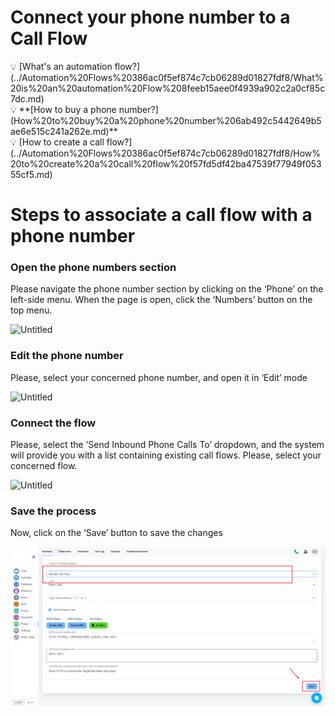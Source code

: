 # Connect your phone number to a Call Flow

<aside>
💡 [What's an automation flow?](../Automation%20Flows%20386ac0f5ef874c7cb06289d01827fdf8/What%20is%20an%20automation%20Flow%208feeb15aee0f4939a902c2a0cf85c7dc.md)

</aside>

<aside>
💡 **[How to buy a phone number?](How%20to%20buy%20a%20phone%20number%206ab492c5442649b5ae6e515c241a262e.md)**

</aside>

<aside>
💡 [How to create a call flow?](../Automation%20Flows%20386ac0f5ef874c7cb06289d01827fdf8/How%20to%20create%20a%20call%20flow%20f57fd5df42ba47539f77949f05355cf5.md)

</aside>

# Steps to associate a call flow with a phone number

### Open the phone numbers section

Please navigate the phone number section by clicking on the ‘Phone’ on the left-side menu. When the page is open, click the ‘Numbers’ button on the top menu.

![Untitled](../IN%20PROCESS%20Product%20FAQ%20Guides%20a986e24138d14caf8156bfe234b2e8fb/How%20to%20record%20inbound%20calls%202cd59d1357be439f872bef7facb37002/Untitled.png)

### Edit the phone number

Please, select your concerned phone number, and open it in ‘Edit’ mode

![Untitled](../IN%20PROCESS%20Product%20FAQ%20Guides%20a986e24138d14caf8156bfe234b2e8fb/How%20to%20record%20inbound%20calls%202cd59d1357be439f872bef7facb37002/Untitled%201.png)

### Connect the flow

Please, select the ‘Send Inbound Phone Calls To’ dropdown, and the system will provide you with a list containing existing call flows. Please, select your concerned flow.

![Untitled](../IN%20PROCESS%20Product%20FAQ%20Guides%20a986e24138d14caf8156bfe234b2e8fb/How%20to%20create%20a%20simple%20call%20flow%20for%20inbound%20calls%201e5d0b6cfd3548f6ba7d8e2ec94fac62/Untitled%207.png)

### Save the process

Now, click on the ‘Save’ button to save the changes

 

![Untitled](Connect%20your%20phone%20number%20to%20a%20Call%20Flow%20bfd7105372634d14a90be75e077c7af4/Untitled.png)